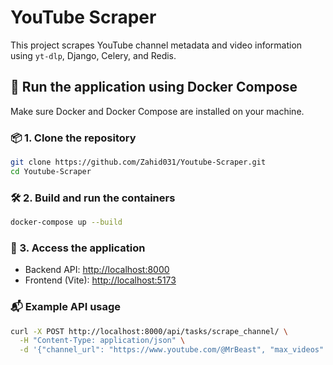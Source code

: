 # YouTube Scraper

This project scrapes YouTube channel metadata and video information using `yt-dlp`, Django, Celery, and Redis.

## 🐳 Run the application using Docker Compose

Make sure Docker and Docker Compose are installed on your machine.

### 📦 1. Clone the repository

```bash
git clone https://github.com/Zahid031/Youtube-Scraper.git
cd Youtube-Scraper
```

### 🛠️ 2. Build and run the containers

```bash
docker-compose up --build
```

### 🚀 3. Access the application

- Backend API: [http://localhost:8000](http://localhost:8000)
- Frontend (Vite): [http://localhost:5173](http://localhost:5173)

### 📬 Example API usage

```bash
curl -X POST http://localhost:8000/api/tasks/scrape_channel/ \
  -H "Content-Type: application/json" \
  -d '{"channel_url": "https://www.youtube.com/@MrBeast", "max_videos": 5}'
```